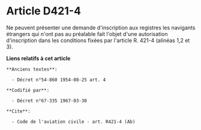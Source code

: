 # Article D421-4

Ne peuvent présenter une demande d'inscription aux registres les navigants étrangers qui n'ont pas au préalable fait l'objet
d'une autorisation d'inscription dans les conditions fixées par l'article R. 421-4 (alinéas 1,2 et 3).

**Liens relatifs à cet article**

	**Anciens textes**:

	  - Décret n°54-860 1954-08-25 art. 4

	**Codifié par**:

	  - Décret n°67-335 1967-03-30

	**Cite**:

	  - Code de l'aviation civile - art. R421-4 (Ab)
